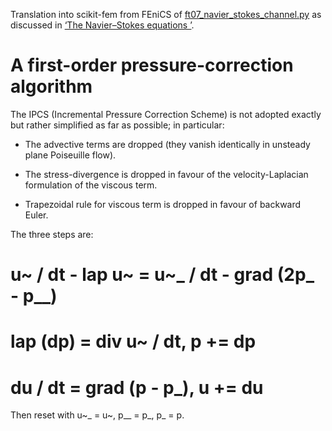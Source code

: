 Translation into scikit-fem from FEniCS of
[ft07_navier_stokes_channel.py](https://fenicsproject.org/pub/tutorial/python/vol1/ft07_navier_stokes_channel.py) as discussed in [‘The Navier–Stokes equations ’](https://fenicsproject.org/pub/tutorial/html/._ftut1009.html#ftut1:NS).

# A first-order pressure-correction algorithm

The IPCS (Incremental Pressure Correction Scheme) is not adopted exactly but rather simplified as far as possible; in particular:

* The advective terms are dropped (they vanish identically in unsteady plane Poiseuille flow).

* The stress-divergence is dropped in favour of the velocity-Laplacian formulation of the viscous term.

* Trapezoidal rule for viscous term is dropped in favour of backward Euler.

The three steps are:

# u~ / dt - lap u~ = u~_ / dt - grad (2p_ - p__)

# lap (dp) = div u~ / dt, p += dp

# du / dt = grad (p - p_), u += du

Then reset with u~_ = u~, p__ = p_, p_ = p.
